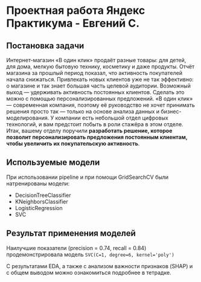 # Проектная работа Яндекс Практикума - Евгений С.

## Постановка задачи

Интернет-магазин «В один клик» продаёт разные товары: для детей, для дома, мелкую бытовую технику, косметику и даже продукты. Отчёт магазина за прошлый период показал, что активность покупателей начала снижаться. Привлекать новых клиентов уже не так эффективно: о магазине и так знает большая часть целевой аудитории. Возможный выход — удерживать активность постоянных клиентов. Сделать это можно с помощью персонализированных предложений.
«В один клик» — современная компания, поэтому её руководство не хочет принимать решения просто так — только на основе анализа данных и бизнес-моделирования. У компании есть небольшой отдел цифровых технологий, и вам предстоит побыть в роли стажёра в этом отделе. 
Итак, вашему отделу поручили **разработать решение, которое позволит персонализировать предложения постоянным клиентам, чтобы увеличить их покупательскую активность**.

## Используемые модели


При использовании pipeline и при помощи GridSearchCV были натренированы модели: 
- DecisionTreeClassifier
- KNeighborsClassifier
- LogisticRegression
- SVC

## Результат применения моделей

Наилучшие показатели (precision = 0.74, recall = 0.84) продемонстрировала модель 
`SVC(C=1, degree=6, kernel='poly')`

С результатами EDA, а также с анализом важности признаков (SHAP) и с общем выводом можно ознакомиться подробнее в тетрадке.